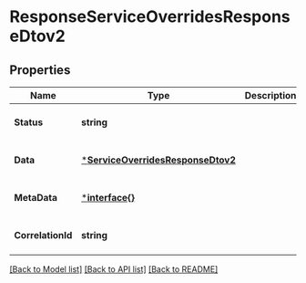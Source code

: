 # ResponseServiceOverridesResponseDtov2

## Properties
Name | Type | Description | Notes
------------ | ------------- | ------------- | -------------
**Status** | **string** |  | [optional] [default to null]
**Data** | [***ServiceOverridesResponseDtov2**](ServiceOverridesResponseDTOV2.md) |  | [optional] [default to null]
**MetaData** | [***interface{}**](interface{}.md) |  | [optional] [default to null]
**CorrelationId** | **string** |  | [optional] [default to null]

[[Back to Model list]](../README.md#documentation-for-models) [[Back to API list]](../README.md#documentation-for-api-endpoints) [[Back to README]](../README.md)

